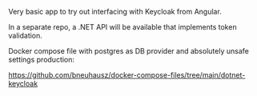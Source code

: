 Very basic app to try out interfacing with Keycloak from Angular.

In a separate repo, a .NET API will be available that implements token validation.

Docker compose file with postgres as DB provider and absolutely unsafe settings production:

https://github.com/bneuhausz/docker-compose-files/tree/main/dotnet-keycloak
